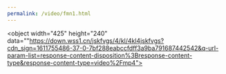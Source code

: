 ```yaml
---
permalink: /video/fmn1.html
---
```


<object width="425" height="240" data=""https://down.wss1.cn/jskfvgs/4/kl/4kl4jskfvgs?cdn_sign=1611755486-37-0-7bf288eabccfdff3a9ba791687442542&q-url-param-list=response-content-disposition%3Bresponse-content-type&response-content-type=video%2Fmp4"></object>
